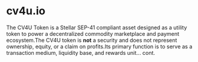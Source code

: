 # cv4u.io
The CV4U Token is a Stellar SEP-41 compliant asset designed as a utility token to power a decentralized commodity marketplace and payment ecosystem.The CV4U token is **not** a security and does not represent ownership, equity, or a claim on profits.Its primary function is to serve as a transaction medium, liquidity base, and rewards unit... cont.
